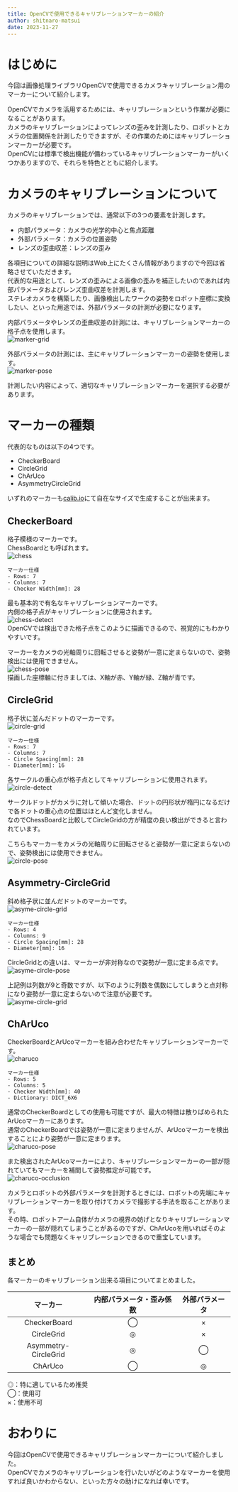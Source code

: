 ```yaml
---
title: OpenCVで使用できるキャリブレーションマーカーの紹介
author: shitnaro-matsui
date: 2023-11-27
---
```


# はじめに
今回は画像処理ライブラリOpenCVで使用できるカメラキャリブレーション用のマーカーについて紹介します。  

OpenCVでカメラを活用するためには、キャリブレーションという作業が必要になることがあります。  
カメラのキャリブレーションによってレンズの歪みを計測したり、ロボットとカメラの位置関係を計測したりできますが、その作業のためにはキャリブレーションマーカーが必要です。  
OpenCVには標準で検出機能が備わっているキャリブレーションマーカーがいくつかありますので、それらを特色とともに紹介します。  

# カメラのキャリブレーションについて
カメラのキャリブレーションでは、通常以下の3つの要素を計測します。  
- 内部パラメータ：カメラの光学的中心と焦点距離
- 外部パラメータ：カメラの位置姿勢
- レンズの歪曲収差：レンズの歪み

各項目についての詳細な説明はWeb上にたくさん情報がありますので今回は省略させていただきます。  
代表的な用途として、レンズの歪みによる画像の歪みを補正したいのであれば内部パラメータおよびレンズ歪曲収差を計測します。  
ステレオカメラを構築したり、画像検出したワークの姿勢をロボット座標に変換したい、といった用途では、外部パラメータの計測が必要になります。  

内部パラメータやレンズの歪曲収差の計測には、キャリブレーションマーカーの格子点を使用します。  
![marker-grid](/src/img/robotics/vision/calib-pattern-plate-grid.png)  

外部パラメータの計測には、主にキャリブレーションマーカーの姿勢を使用します。  
![marker-pose](/src/img/robotics/vision/calib-pattern-plate-pose.png)  

計測したい内容によって、適切なキャリブレーションマーカーを選択する必要があります。  

# マーカーの種類
代表的なものは以下の4つです。
- CheckerBoard  
- CircleGrid  
- ChArUco  
- AsymmetryCircleGrid  

いずれのマーカーも[calib.io](https://calib.io/pages/camera-calibration-pattern-generator)にて自在なサイズで生成することが出来ます。  

## CheckerBoard
格子模様のマーカーです。  
ChessBoardとも呼ばれます。  
![chess](/src/img/robotics/vision/calib-pattern-chess.png)  

```
マーカー仕様
- Rows: 7
- Columns: 7
- Checker Width[mm]: 28
```

最も基本的で有名なキャリブレーションマーカーです。  
内側の格子点がキャリブレーションに使用されます。  
![chess-detect](/src/img/robotics/vision/calib-pattern-chess-detect.png)  
OpenCVでは検出できた格子点をこのように描画できるので、視覚的にもわかりやすいです。  

マーカーをカメラの光軸周りに回転させると姿勢が一意に定まらないので、姿勢検出には使用できません。  
![chess-pose](/src/img/robotics/vision/calib-pattern-chess-pose.png)  
描画した座標軸に付きましては、X軸が赤、Y軸が緑、Z軸が青です。  

## CircleGrid
格子状に並んだドットのマーカーです。  
![circle-grid](/src/img/robotics/vision/calib-pattern-circle-grid.png)  

```
マーカー仕様
- Rows: 7
- Columns: 7
- Circle Spacing[mm]: 28
- Diameter[mm]: 16
```

各サークルの重心点が格子点としてキャリブレーションに使用されます。  
![circle-detect](/src/img/robotics/vision/calib-pattern-circle-detect.png)  

サークルドットがカメラに対して傾いた場合、ドットの円形状が楕円になるだけで各ドットの重心点の位置はほとんど変化しません。  
なのでChessBoardと比較してCircleGridの方が精度の良い検出ができると言われています。  

こちらもマーカーをカメラの光軸周りに回転させると姿勢が一意に定まらないので、姿勢検出には使用できません。  
![circle-pose](/src/img/robotics/vision/calib-pattern-circle-pose.png)  

## Asymmetry-CircleGrid
斜め格子状に並んだドットのマーカーです。  
![asyme-circle-grid](/src/img/robotics/vision/calib-pattern-asym-circle-grid.png)  

```
マーカー仕様
- Rows: 4
- Columns: 9
- Circle Spacing[mm]: 28
- Diameter[mm]: 16
```

CircleGridとの違いは、マーカーが非対称なので姿勢が一意に定まる点です。  
![asyme-circle-pose](/src/img/robotics/vision/calib-pattern-asym-circle-pose.png)  

上記例は列数が9と奇数ですが、以下のように列数を偶数にしてしまうと点対称になり姿勢が一意に定まらないので注意が必要です。  
![asyme-circle-grid](/src/img/robotics/vision/calib-pattern-asym-circle-grid88.png)  

## ChArUco
CheckerBoardとArUcoマーカーを組み合わせたキャリブレーションマーカーです。  
![charuco](/src/img/robotics/vision/calib-pattern-charuco.png)  

```
マーカー仕様
- Rows: 5
- Columns: 5
- Checker Width[mm]: 40
- Dictionary: DICT_6X6
```

通常のCheckerBoardとしての使用も可能ですが、最大の特徴は散りばめられたArUcoマーカーにあります。  
通常のCheckerBoardでは姿勢が一意に定まりませんが、ArUcoマーカーを検出することにより姿勢が一意に定まります。  
![charuco-pose](/src/img/robotics/vision/calib-pattern-charuco-pose.png)  

また検出されたArUcoマーカーにより、キャリブレーションマーカーの一部が隠れていてもマーカーを補間して姿勢推定が可能です。  
![charuco-occlusion](/src/img/robotics/vision/calib-pattern-charuco-occlusion.png)  

カメラとロボットの外部パラメータを計測するときには、ロボットの先端にキャリブレーションマーカーを取り付けてカメラで撮影する手法を取ることがあります。  
その時、ロボットアーム自体がカメラの視界の妨げとなりキャリブレーションマーカーの一部が隠れてしまうことがあるのですが、ChArUcoを用いればそのような場合でも問題なくキャリブレーションできるので重宝しています。  

## まとめ

各マーカーのキャリブレーション出来る項目についてまとめました。  

|マーカー|内部パラメータ・歪み係数|外部パラメータ| 
|:---:|:---:|:---:| 
|CheckerBoard|◯|×| 
|CircleGrid|◎|×| 
|Asymmetry-CircleGrid|◎|◯| 
|ChArUco|◯|◎| 

◎：特に適しているため推奨  
◯：使用可  
×：使用不可  

# おわりに　

今回はOpenCVで使用できるキャリブレーションマーカーについて紹介しました。  
OpenCVでカメラのキャリブレーションを行いたいがどのようなマーカーを使用すれば良いかわからない、といった方々の助けになれば幸いです。